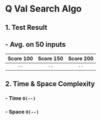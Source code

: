 # Q Val Search Algo

## 1. Test Result
## - Avg. on 50 inputs
| Score 100 | Score 150 | Score 200 |
| :----: | :----: | :----: |
| `--` | `--` | `--` |



## 2. Time & Space Complexity
### - Time  `O(--)`
### - Space `O(--)`
